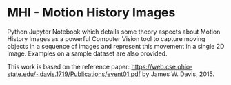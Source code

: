 # MHI - Motion History Images
Python Jupyter Notebook which details some theory aspects about Motion History Images as a powerful Computer Vision tool to capture moving objects in a sequence of images and represent this movement in a single 2D image. Examples on a sample dataset are also provided. 

This work is based on the reference paper: https://web.cse.ohio-state.edu/~davis.1719/Publications/event01.pdf by James W. Davis, 2015.
